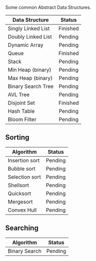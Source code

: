 Some common Abstract Data Structures.

| Data Structure         | Status        |
| ---------------------- |:-------------:|
| Singly Linked List     | Finished      |
| Doubly Linked List     | Pending       |
| Dynamic Array          | Pending       |
| Queue                  | Finished      |
| Stack                  | Pending       |
| Min Heap (binary)      | Pending       |
| Max Heap (binary)      | Pending       |
| Binary Search Tree     | Pending       |
| AVL Tree               | Pending       |
| Disjoint Set           | Finished      |
| Hash Table             | Pending       |
| Bloom Filter           | Pending       |

## Sorting

| Algorithm              | Status        |
| ---------------------- |:-------------:|
| Insertion sort         | Pending       |
| Bubble sort            | Pending       |
| Selection sort         | Pending       |
| Shellsort              | Pending       |
| Quicksort              | Pending       |
| Mergesort              | Pending       |
| Convex Hull            | Pending       |

## Searching

| Algorithm              | Status        |
| ---------------------- |:-------------:|
| Binary Search          | Pending       |

